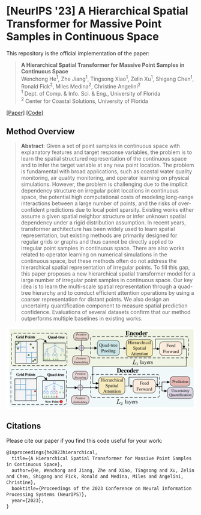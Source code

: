 # [NeurIPS '23] A Hierarchical Spatial Transformer for Massive Point Samples in Continuous Space
This repository is the official implementation of the paper:
> **A Hierarchical Spatial Transformer for Massive Point Samples in Continuous Space** <br>
> Wenchong He<sup>1</sup>, Zhe Jiang<sup>1</sup>, Tingsong Xiao<sup>1</sup>, Zelin Xu<sup>1</sup>, Shigang Chen<sup>1</sup>, Ronald Fick<sup>2</sup>, Miles Medina<sup>2</sup>, Christine Angelini<sup>2</sup><br>
> <sup>1</sup> Dept. of Comp. & Info. Sci. & Eng., University of Florida <br>
> <sup>2</sup> Center for Coastal Solutions, University of Florida

[\[Paper\]](https://proceedings.neurips.cc/paper_files/paper/2023/file/6a0480190bbe6b622c7f1d3aa9be9c0f-Paper-Conference.pdf) [\[Code\]](https://github.com/spatialdatasciencegroup/HST)

## Method Overview
> <b>Abstract</b>: Given a set of point samples in continuous space with explanatory features and target response variables, the problem is to learn the spatial structured representation of the continuous space and to infer the target variable at any new point location. The problem is fundamental with broad applications, such as coastal water quality monitoring, air quality monitoring, and operator learning on physical simulations. However, the problem is challenging due to the implicit dependency structure on irregular point locations in continuous space, the potential high computational costs of modeling long-range interactions between a large number of points, and the risks of over-confident predictions due to local point sparsity. Existing works either assume a given spatial neighbor structure or infer unknown spatial dependency under a rigid distribution assumption. In recent years, transformer architecture has been widely used to learn spatial representation, but existing methods are primarily designed for regular grids or graphs and thus cannot be directly applied to irregular point samples in continuous space. There are also works related to operator learning on numerical simulations in the continuous space, but these methods often do not address the hierarchical spatial representation of irregular points. To fill this gap, this paper proposes a new hierarchical spatial transformer model for a large number of irregular point samples in continuous space. Our key idea is to learn the multi-scale spatial representation through a quad-tree hierarchy and to conduct efficient attention operations by using a coarser representation for distant points. We also design an uncertainty quantification component to measure spatial prediction confidence. Evaluations of several datasets confirm that our method outperforms multiple baselines in existing works.
> 
<p align="center">
  <img width="900" src="figs/framework.png">
</p>

## Citations
Please cite our paper if you find this code useful for your work:
```
@inproceedings{he2023hierarchical,
  title={A Hierarchical Spatial Transformer for Massive Point Samples in Continuous Space},
  author={He, Wenchong and Jiang, Zhe and Xiao, Tingsong and Xu, Zelin and Chen, Shigang and Fick, Ronald and Medina, Miles and Angelini, Christine},
  booktitle={Proceedings of the 2023 Conference on Neural Information Processing Systems (NeurIPS)},
  year={2023},
}
```
